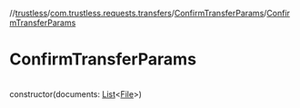//[trustless](../../../index.md)/[com.trustless.requests.transfers](../index.md)/[ConfirmTransferParams](index.md)/[ConfirmTransferParams](-confirm-transfer-params.md)

# ConfirmTransferParams

\
constructor(documents: [List](https://kotlinlang.org/api/latest/jvm/stdlib/kotlin.collections/-list/index.html)&lt;[File](https://developer.android.com/reference/kotlin/java/io/File.html)&gt;)
